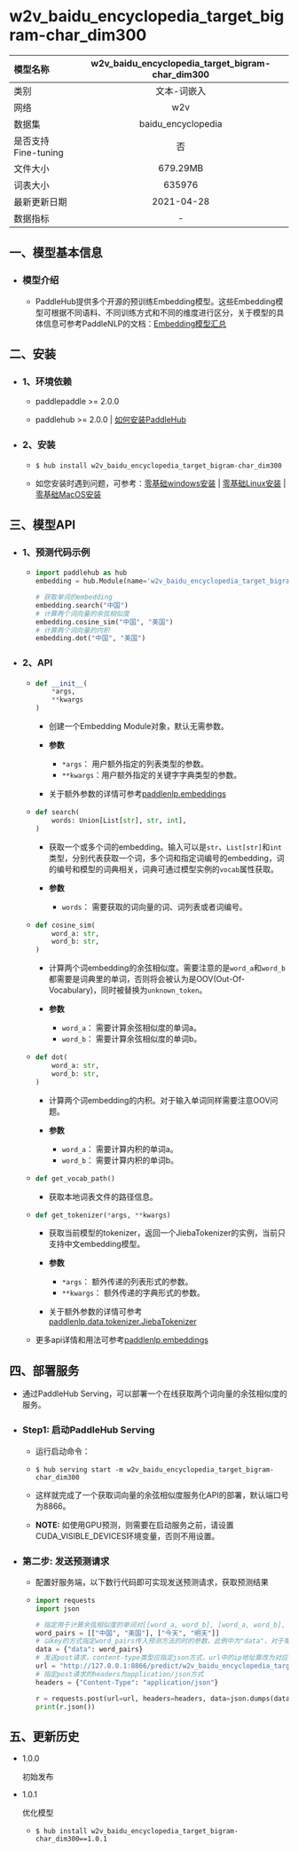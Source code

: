 # w2v_baidu_encyclopedia_target_bigram-char_dim300
|模型名称|w2v_baidu_encyclopedia_target_bigram-char_dim300|
| :--- | :---: | 
|类别|文本-词嵌入|
|网络|w2v|
|数据集|baidu_encyclopedia|
|是否支持Fine-tuning|否|
|文件大小|679.29MB|
|词表大小|635976|
|最新更新日期|2021-04-28|
|数据指标|-|

## 一、模型基本信息

- ### 模型介绍

  - PaddleHub提供多个开源的预训练Embedding模型。这些Embedding模型可根据不同语料、不同训练方式和不同的维度进行区分，关于模型的具体信息可参考PaddleNLP的文档：[Embedding模型汇总](https://github.com/PaddlePaddle/models/blob/release/2.0-beta/PaddleNLP/docs/embeddings.md)

## 二、安装

- ### 1、环境依赖

  - paddlepaddle >= 2.0.0

  - paddlehub >= 2.0.0    | [如何安装PaddleHub](../../../../docs/docs_ch/get_start/installation.rst)

- ### 2、安装

  - ```shell
    $ hub install w2v_baidu_encyclopedia_target_bigram-char_dim300
    ```
  - 如您安装时遇到问题，可参考：[零基础windows安装](../../../../docs/docs_ch/get_start/windows_quickstart.md)
 | [零基础Linux安装](../../../../docs/docs_ch/get_start/linux_quickstart.md) | [零基础MacOS安装](../../../../docs/docs_ch/get_start/mac_quickstart.md)

## 三、模型API

- ### 1、预测代码示例

  - ```python
    import paddlehub as hub
    embedding = hub.Module(name='w2v_baidu_encyclopedia_target_bigram-char_dim300')

    # 获取单词的embedding
    embedding.search("中国")
    # 计算两个词向量的余弦相似度
    embedding.cosine_sim("中国", "美国")
    # 计算两个词向量的内积
    embedding.dot("中国", "美国")
    ```

- ### 2、API

  - ```python
    def __init__(
        *args,
        **kwargs
    )
    ```

    - 创建一个Embedding Module对象，默认无需参数。

    - **参数**
      - `*args`： 用户额外指定的列表类型的参数。
      - `**kwargs`：用户额外指定的关键字字典类型的参数。

    - 关于额外参数的详情可参考[paddlenlp.embeddings](https://github.com/PaddlePaddle/models/tree/release/2.0-beta/PaddleNLP/paddlenlp/embeddings)


  - ```python
    def search(
        words: Union[List[str], str, int],
    )
    ```

    - 获取一个或多个词的embedding。输入可以是`str`、`List[str]`和`int`类型，分别代表获取一个词，多个词和指定词编号的embedding，词的编号和模型的词典相关，词典可通过模型实例的`vocab`属性获取。

    - **参数**
      - `words`： 需要获取的词向量的词、词列表或者词编号。


  - ```python
    def cosine_sim(
        word_a: str,
        word_b: str,
    )
    ```

    - 计算两个词embedding的余弦相似度。需要注意的是`word_a`和`word_b`都需要是词典里的单词，否则将会被认为是OOV(Out-Of-Vocabulary)，同时被替换为`unknown_token`。

    - **参数**
      - `word_a`： 需要计算余弦相似度的单词a。
      - `word_b`： 需要计算余弦相似度的单词b。


  - ```python
    def dot(
        word_a: str,
        word_b: str,
    )
    ```

    - 计算两个词embedding的内积。对于输入单词同样需要注意OOV问题。

    - **参数**
      - `word_a`： 需要计算内积的单词a。
      - `word_b`： 需要计算内积的单词b。


  - ```python
    def get_vocab_path()
    ```

    - 获取本地词表文件的路径信息。


  - ```python
    def get_tokenizer(*args, **kwargs)
    ```

    - 获取当前模型的tokenizer，返回一个JiebaTokenizer的实例，当前只支持中文embedding模型。

    - **参数**
      - `*args`： 额外传递的列表形式的参数。
      - `**kwargs`： 额外传递的字典形式的参数。

    - 关于额外参数的详情可参考[paddlenlp.data.tokenizer.JiebaTokenizer](https://github.com/PaddlePaddle/models/blob/release/2.0-beta/PaddleNLP/paddlenlp/data/tokenizer.py)

  - 更多api详情和用法可参考[paddlenlp.embeddings](https://github.com/PaddlePaddle/models/tree/release/2.0-beta/PaddleNLP/paddlenlp/embeddings)


## 四、部署服务

- 通过PaddleHub Serving，可以部署一个在线获取两个词向量的余弦相似度的服务。

- ### Step1: 启动PaddleHub Serving

  - 运行启动命令：

  - ```shell
    $ hub serving start -m w2v_baidu_encyclopedia_target_bigram-char_dim300
    ```

  - 这样就完成了一个获取词向量的余弦相似度服务化API的部署，默认端口号为8866。

  - **NOTE:** 如使用GPU预测，则需要在启动服务之前，请设置CUDA_VISIBLE_DEVICES环境变量，否则不用设置。

- ### 第二步: 发送预测请求

  - 配置好服务端，以下数行代码即可实现发送预测请求，获取预测结果

  - ```python
    import requests
    import json

    # 指定用于计算余弦相似度的单词对[[word_a, word_b], [word_a, word_b], ... ]]
    word_pairs = [["中国", "美国"], ["今天", "明天"]]
    # 以key的方式指定word_pairs传入预测方法的时的参数，此例中为"data"，对于每一对单词，调用cosine_sim进行余弦相似度的计算
    data = {"data": word_pairs}
    # 发送post请求，content-type类型应指定json方式，url中的ip地址需改为对应机器的ip
    url = "http://127.0.0.1:8866/predict/w2v_baidu_encyclopedia_target_bigram-char_dim300"
    # 指定post请求的headers为application/json方式
    headers = {"Content-Type": "application/json"}

    r = requests.post(url=url, headers=headers, data=json.dumps(data))
    print(r.json())
    ```


## 五、更新历史

* 1.0.0

  初始发布

* 1.0.1

  优化模型
  - ```shell
    $ hub install w2v_baidu_encyclopedia_target_bigram-char_dim300==1.0.1
    ```
